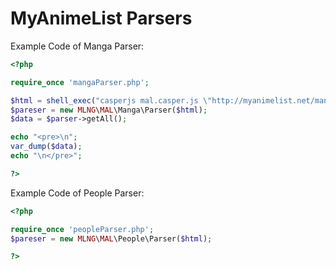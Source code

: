 MyAnimeList Parsers
==========
Example Code of Manga Parser:
```php
<?php

require_once 'mangaParser.php';

$html = shell_exec("casperjs mal.casper.js \"http://myanimelist.net/manga/11\" 2>&1 &");
$pareser = new MLNG\MAL\Manga\Parser($html);
$data = $parser->getAll();

echo "<pre>\n";
var_dump($data);
echo "\n</pre>";

?>
 ```
 
 Example Code of People Parser:
```php
<?php

require_once 'peopleParser.php';
$pareser = new MLNG\MAL\People\Parser($html);

?>
 ```
